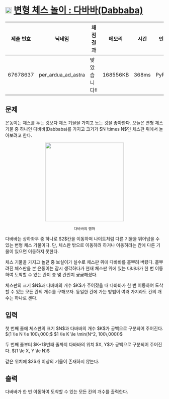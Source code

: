 # <img width="20px"  src="https://d2gd6pc034wcta.cloudfront.net/tier/7.svg" class="solvedac-tier"> [변형 체스 놀이 : 다바바(Dabbaba)](https://www.acmicpc.net/problem/29721) 

| 제출 번호 | 닉네임 | 채점 결과 | 메모리 | 시간 | 언어 | 코드 길이 |
|---|---|---|---|---|---|---|
|67678637|per_ardua_ad_astra|맞았습니다!! |168556KB|368ms|PyPy3|1547B|

## 문제
<p>은동이는 체스를 두는 것보다 체스 기물을 가지고 노는 것을 좋아한다. 오늘은 변형 체스 기물 중 하나인 다바바(Dabbaba)를 가지고 크기가 $N \times N$인 체스판 위에서 놀아보려고 한다.</p>

<p style="text-align: center;"><img alt="" src="https://upload.acmicpc.net/39bfeffc-3105-448d-977b-72425934b32d/-/preview/" style="max-width: 100%; width: 250px; height: 250px;"></p>

<p style="text-align: center;"><small>다바바의 행마</small></p>

<p>다바바는 상하좌우 중 하나로 $2$칸을 이동하며 나이트처럼 다른 기물을 뛰어넘을 수 있는 변형 체스 기물이다. 단, 체스판 밖으로 이동하려 하거나 이동하려는 칸에 다른 기물이 있으면 이동하지 못한다.</p>

<p>체스 기물을 가지고 놀던 중 브실이가 실수로 체스판 위에 다바바를 흩뿌려 버렸다. 흩뿌려진 체스판을 본 은동이는 잠시 생각하다가 현재 체스판 위에 있는 다바바가 한 번 이동하여 도착할 수 있는 칸이 총 몇 칸인지 궁금해졌다.</p>

<p>체스판의 크기 $N$과 다바바의 개수 $K$가 주어졌을 때 다바바가 한 번 이동하여 도착할 수 있는 모든 칸의 개수를 구해보자. 동일한 칸에 가는 방법이 여러 가지라도 칸의 개수는 하나로 센다.</p>

## 입력
<p>첫 번째 줄에 체스판의 크기 $N$과 다바바의 개수 $K$가 공백으로 구분되어 주어진다. $(1 \le N \le 100\,000;$ $1 \le K \le \min(N^2, 100\,000))$</p>

<p>두 번째 줄부터 $K+1$번째 줄까지 다바바의 위치 $X, Y$가 공백으로 구분되어 주어진다. $(1 \le X, Y \le N)$</p>

<p>같은 위치에 $2$개 이상의 기물이 존재하지 않는다.</p>

## 출력
<p>다바바가 한 번 이동하여 도착할 수 있는 모든 칸의 개수를 출력한다.</p>

